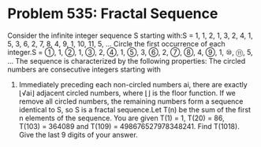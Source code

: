 # Problem 535: Fractal Sequence
Consider the infinite integer sequence S starting with:S = 1, 1, 2, 1,
3, 2, 4, 1, 5, 3, 6, 2, 7, 8, 4, 9, 1, 10, 11, 5, ... Circle the first
occurrence of each integer.S = ①, 1, ②, 1, ③, 2, ④, 1, ⑤, 3, ⑥, 2, ⑦, ⑧,
4, ⑨, 1, ⑩, ⑪, 5, ... The sequence is characterized by the following
properties: The circled numbers are consecutive integers starting with
1. Immediately preceding each non-circled numbers ai, there are exactly
⌊√ai⌋ adjacent circled numbers, where ⌊⌋ is the floor function. If we
remove all circled numbers, the remaining numbers form a sequence
identical to S, so S is a fractal sequence.Let T(n) be the sum of the
first n elements of the sequence. You are given T(1) = 1, T(20) = 86,
T(103) = 364089 and T(109) = 498676527978348241. Find T(1018). Give the
last 9 digits of your answer.
